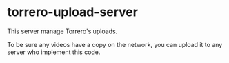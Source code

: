 # torrero-upload-server

This server manage Torrero's uploads.

To be sure any videos have a copy on the network, you can upload it to any server who implement this code.
